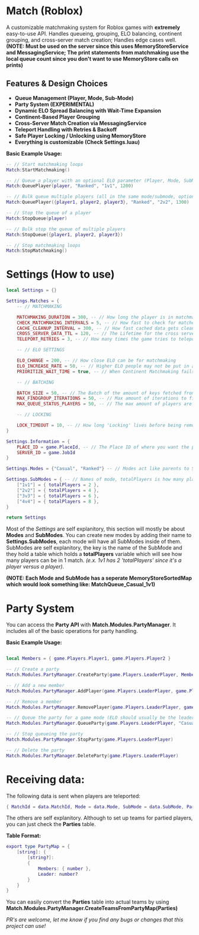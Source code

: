 # Match (Roblox)

A customizable matchmaking system for Roblox games with **extremely** easy-to-use API. Handles queueing, grouping, ELO balancing, continent grouping, and cross-server match creation; Handles edge cases well. **(NOTE: Must be used on the server since this uses MemoryStoreService and MessagingService; The print statements from matchmaking use the local queue count since you don't want to use MemoryStore calls on prints)**

## Features & Design Choices

- **Queue Management (Player, Mode, Sub-Mode)**
- **Party System (EXPERIMENTAL)**
- **Dynamic ELO Spread Balancing with Wait-Time Expansion**
- **Continent-Based Player Grouping**
- **Cross-Server Match Creation via MessagingService**
- **Teleport Handling with Retries & Backoff**
- **Safe Player Locking / Unlocking using MemoryStore**
- **Everything is customizable (Check Settings.luau)**

**Basic Example Usage:**

```lua
-- // Start matchmaking loops
Match:StartMatchmaking()

-- // Queue a player with an optional ELO parameter (Player, Mode, SubMode, ELO?)
Match:QueuePlayer(player, "Ranked", "1v1", 1200)

-- // Bulk queue multiple players (all in the same mode/submode, optional shared ELO)
Match:QueuePlayer({player1, player2, player3}, "Ranked", "2v2", 1300)

-- // Stop the queue of a player
Match:StopQueue(player)

-- // Bulk stop the queue of multiple players
Match:StopQueue({player1, player2, player3})

-- // Stop matchmaking loops
Match:StopMatchmaking()
```

# Settings (How to use)

```lua
local Settings = {}

Settings.Matches = {
	-- // MATCHMAKING

	MATCHMAKING_DURATION = 300, -- // How long the player is in matchmaking before removing them
	CHECK_MATCHMAKING_INTERVALS = 5, -- // How fast to check for matches
	CACHE_CLEANUP_INTERVAL = 300, -- // How fast cached data gets cleaned up
	CROSS_SERVER_DATA_TTL = 120, -- // The Lifetime for the cross server data
	TELEPORT_RETRIES = 3, -- // How many times the game tries to teleport you on fail

	-- // ELO SETTINGS

	ELO_CHANGE = 200, -- // How close ELO can be for matchmaking
	ELO_INCREASE_RATE = 50, -- // Higher ELO people may not be put in any matches. Finds more people in range every loop so they can be matchmaked
	PRIORITIZE_WAIT_TIME = true, -- // When Continent Matchmaking fails, Matchmaking will be faster for people who have waited longer instead of people with closer ELO

	-- // BATCHING

	BATCH_SIZE = 50, -- // The Batch of the amount of keys fetched from the MemoryStore
	MAX_FINDGROUP_ITERATIONS = 50, -- // Max amount of iterations to find the best group for the player
	MAX_QUEUE_STATUS_PLAYERS = 50, -- // The max amount of players are gotten and sent for each PublishAsync

	-- // LOCKING

	LOCK_TIMEOUT = 10, -- // How long 'Locking' lives before being removed. Locking is a state that tells servers that the player is in a match so the edge case where 2 servers try to match make someone at the same time doesn't happen
}

Settings.Information = {
	PLACE_ID = game.PlaceId, -- // The Place ID of where you want the player to go when they're matchmaked
	SERVER_ID = game.JobId
}

Settings.Modes = {"Casual", "Ranked"} -- // Modes act like parents to SubModes

Settings.SubModes = { -- // Names of mode, totalPlayers is how many players can be in that mode. All SubModes are in each Modes
	["1v1"] = { totalPlayers = 2 },
	["2v2"] = { totalPlayers = 4 },
	["3v3"] = { totalPlayers = 6 },
	["4v4"] = { totalPlayers = 8 },
}

return Settings
```

Most of the *Settings* are self explanitory, this section will mostly be about **Modes** and **SubModes**. You can create new modes by adding their name to **Settings.SubModes**, each mode will have all SubModes inside of them. SubModes are self explanitory, the key is the name of the SubMode and they hold a table which holds a **totalPlayers** variable which will see how many players can be in 1 match. *(e.x. 1v1 has 2 'totalPlayers' since it's a player versus a player)*.

**(NOTE: Each Mode and SubMode has a seperate MemoryStoreSortedMap which would look something like: MatchQueue_Casual_1v1)**

# Party System

You can access the **Party API** with **Match.Modules.PartyManager**. It includes all of the basic operations for party handling.

**Basic Example Usage:**

```lua

local Members = { game.Players.Player1, game.Players.Player2 }

-- // Create a party
Match.Modules.PartyManager.CreateParty(game.Players.LeaderPlayer, Members)

-- // Add a new member
Match.Modules.PartyManager.AddPlayer(game.Players.LeaderPlayer, game.Players.Player3)

-- // Remove a member
Match.Modules.PartyManager.RemovePlayer(game.Players.LeaderPlayer, game.Players.Player2)

-- // Queue the party for a game mode (ELO should usually be the leaders ELO)
Match.Modules.PartyManager.QueueParty(game.Players.LeaderPlayer, "Casual", "2v2", 1000)

-- // Stop queueing the party
Match.Modules.PartyManager.StopParty(game.Players.LeaderPlayer)

-- // Delete the party
Match.Modules.PartyManager.DeleteParty(game.Players.LeaderPlayer)
```

# **Receiving data:**

The following data is sent when players are teleported:

```lua
{ MatchId = data.MatchId, Mode = data.Mode, SubMode = data.SubMode, Parties = data.PartyMapping[serverId] }
```

The others are self explanitory. Although to set up teams for partied players, you can just check the **Parties** table.

**Table Format:**

```lua
export type PartyMap = {
    [string]: {
        [string?]:
        {
            Members: { number },
            Leader: number?
        }
    }
}
```

You can easily convert the **Parties** table into actual teams by using **Match.Modules.PartyManager.CreateTeamsFromPartyMap(Parties)**

*PR's are welcome, let me know if you find any bugs or changes that this project can use!*